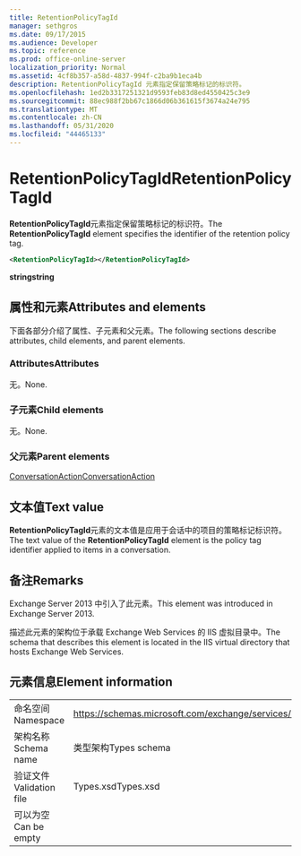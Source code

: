 ```yaml
---
title: RetentionPolicyTagId
manager: sethgros
ms.date: 09/17/2015
ms.audience: Developer
ms.topic: reference
ms.prod: office-online-server
localization_priority: Normal
ms.assetid: 4cf8b357-a58d-4837-994f-c2ba9b1eca4b
description: RetentionPolicyTagId 元素指定保留策略标记的标识符。
ms.openlocfilehash: 1ed2b3317251321d9593feb83d8ed4550425c3e9
ms.sourcegitcommit: 88ec988f2bb67c1866d06b361615f3674a24e795
ms.translationtype: MT
ms.contentlocale: zh-CN
ms.lasthandoff: 05/31/2020
ms.locfileid: "44465133"
---
```

# <a name="retentionpolicytagid"></a><span data-ttu-id="3af04-103">RetentionPolicyTagId</span><span class="sxs-lookup"><span data-stu-id="3af04-103">RetentionPolicyTagId</span></span>

<span data-ttu-id="3af04-104">**RetentionPolicyTagId**元素指定保留策略标记的标识符。</span><span class="sxs-lookup"><span data-stu-id="3af04-104">The **RetentionPolicyTagId** element specifies the identifier of the retention policy tag.</span></span> 
  
```XML
<RetentionPolicyTagId></RetentionPolicyTagId>
```

 <span data-ttu-id="3af04-105">**string**</span><span class="sxs-lookup"><span data-stu-id="3af04-105">**string**</span></span>
## <a name="attributes-and-elements"></a><span data-ttu-id="3af04-106">属性和元素</span><span class="sxs-lookup"><span data-stu-id="3af04-106">Attributes and elements</span></span>

<span data-ttu-id="3af04-107">下面各部分介绍了属性、子元素和父元素。</span><span class="sxs-lookup"><span data-stu-id="3af04-107">The following sections describe attributes, child elements, and parent elements.</span></span>
  
### <a name="attributes"></a><span data-ttu-id="3af04-108">Attributes</span><span class="sxs-lookup"><span data-stu-id="3af04-108">Attributes</span></span>

<span data-ttu-id="3af04-109">无。</span><span class="sxs-lookup"><span data-stu-id="3af04-109">None.</span></span>
  
### <a name="child-elements"></a><span data-ttu-id="3af04-110">子元素</span><span class="sxs-lookup"><span data-stu-id="3af04-110">Child elements</span></span>

<span data-ttu-id="3af04-111">无。</span><span class="sxs-lookup"><span data-stu-id="3af04-111">None.</span></span>
  
### <a name="parent-elements"></a><span data-ttu-id="3af04-112">父元素</span><span class="sxs-lookup"><span data-stu-id="3af04-112">Parent elements</span></span>

[<span data-ttu-id="3af04-113">ConversationAction</span><span class="sxs-lookup"><span data-stu-id="3af04-113">ConversationAction</span></span>](conversationaction.md)
  
## <a name="text-value"></a><span data-ttu-id="3af04-114">文本值</span><span class="sxs-lookup"><span data-stu-id="3af04-114">Text value</span></span>

<span data-ttu-id="3af04-115">**RetentionPolicyTagId**元素的文本值是应用于会话中的项目的策略标记标识符。</span><span class="sxs-lookup"><span data-stu-id="3af04-115">The text value of the **RetentionPolicyTagId** element is the policy tag identifier applied to items in a conversation.</span></span> 
  
## <a name="remarks"></a><span data-ttu-id="3af04-116">备注</span><span class="sxs-lookup"><span data-stu-id="3af04-116">Remarks</span></span>

<span data-ttu-id="3af04-117">Exchange Server 2013 中引入了此元素。</span><span class="sxs-lookup"><span data-stu-id="3af04-117">This element was introduced in Exchange Server 2013.</span></span>
  
<span data-ttu-id="3af04-118">描述此元素的架构位于承载 Exchange Web Services 的 IIS 虚拟目录中。</span><span class="sxs-lookup"><span data-stu-id="3af04-118">The schema that describes this element is located in the IIS virtual directory that hosts Exchange Web Services.</span></span>
  
## <a name="element-information"></a><span data-ttu-id="3af04-119">元素信息</span><span class="sxs-lookup"><span data-stu-id="3af04-119">Element information</span></span>

|||
|:-----|:-----|
|<span data-ttu-id="3af04-120">命名空间</span><span class="sxs-lookup"><span data-stu-id="3af04-120">Namespace</span></span>  <br/> |https://schemas.microsoft.com/exchange/services/2006/types  <br/> |
|<span data-ttu-id="3af04-121">架构名称</span><span class="sxs-lookup"><span data-stu-id="3af04-121">Schema name</span></span>  <br/> |<span data-ttu-id="3af04-122">类型架构</span><span class="sxs-lookup"><span data-stu-id="3af04-122">Types schema</span></span>  <br/> |
|<span data-ttu-id="3af04-123">验证文件</span><span class="sxs-lookup"><span data-stu-id="3af04-123">Validation file</span></span>  <br/> |<span data-ttu-id="3af04-124">Types.xsd</span><span class="sxs-lookup"><span data-stu-id="3af04-124">Types.xsd</span></span>  <br/> |
|<span data-ttu-id="3af04-125">可以为空</span><span class="sxs-lookup"><span data-stu-id="3af04-125">Can be empty</span></span>  <br/> ||
   

